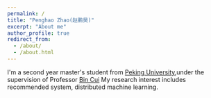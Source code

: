 ```yaml
---
permalink: /
title: "Penghao Zhao(赵鹏昊)"
excerpt: "About me"
author_profile: true
redirect_from: 
  - /about/
  - /about.html
---
```


I'm a second year master's student from [Peking University](https://www.pku.edu.cn/),under the supervision of Professor [Bin Cui](https://cuibinpku.github.io) My research interest includes recommended system, distributed machine learning.

